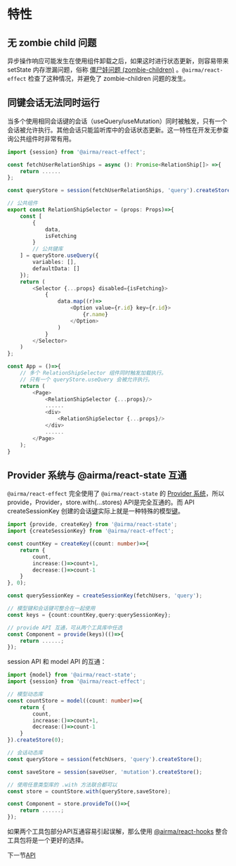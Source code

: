 # 特性

## 无 zombie child 问题

异步操作响应可能发生在使用组件卸载之后，如果这时进行状态更新，则容易带来 setState 内存泄漏问题，俗称 [僵尸娃问题 (zombie-children)](https://react-redux.js.org/api/hooks#stale-props-and-zombie-children) 。`@airma/react-effect` 检查了这种情况，并避免了 zombie-children 问题的发生。

## 同键会话无法同时运行

当多个使用相同会话键的会话（useQuery/useMutation）同时被触发，只有一个会话被允许执行。其他会话只能监听库中的会话状态更新。这一特性在开发无参查询公共组件时非常有用。

```ts
import {session} from '@airma/react-effect';

const fetchUserRelationShips = async (): Promise<RelationShip[]> =>{
    return ......
};

const queryStore = session(fetchUserRelationShips, 'query').createStore().asGlobal();

// 公共组件
export const RelationShipSelector = (props: Props)=>{
    const [
        {
            data,
            isFetching
        }
        // 公共键库
    ] = queryStore.useQuery({
        variables: [],
        defaultData: []
    });
    return (
        <Selector {...props} disabled={isFetching}>
            {
                data.map((r)=>
                    <Option value={r.id} key={r.id}>
                        {r.name}
                    </Option>
                )
            }
        </Selector>
    )
};

const App = ()=>{
    // 多个 RelationShipSelector 组件同时触发加载执行。
    // 只有一个 queryStore.useQuery 会被允许执行。
    return (
        <Page>
            <RelationShipSelector {...props}/>
            ......
            <div>
                <RelationShipSelector {...props}/>
            </div>
            ......
        </Page>
    );
}
```

## Provider 系统与 @airma/react-state 互通

`@airma/react-effect` 完全使用了 `@airma/react-state` 的 [Provider 系统](/zh/react-state/guides?id=createkey-与-provide)，所以 provide，Provider，store.with(...stores) API是完全互通的。而 API createSessionKey 创建的会话[键](/zh/react-effect/concepts?id=键)实际上就是一种特殊的模型[键](/zh/react-state/concepts?id=键)。

```ts
import {provide, createKey} from '@airma/react-state';
import {createSessionKey} from '@airma/react-effect';

const countKey = createKey((count: number)=>{
    return {
        count,
        increase:()=>count+1,
        decrease:()=>count-1
    }
}, 0);

const querySessionKey = createSessionKey(fetchUsers, 'query');

// 模型键和会话键可整合在一起使用
const keys = {count:countKey,query:querySessionKey};

// provide API 互通，可从两个工具库中任选
const Component = provide(keys)(()=>{
    return ......;
});
```

session API 和 model API 的互通：

```ts
import {model} from '@airma/react-state';
import {session} from '@airma/react-effect';

// 模型动态库
const countStore = model((count: number)=>{
    return {
        count,
        increase:()=>count+1,
        decrease:()=>count-1
    }
}).createStore(0);

// 会话动态库
const queryStore = session(fetchUsers, 'query').createStore();

const saveStore = session(saveUser, 'mutation').createStore();

// 使用任意类型库的 .with 方法联合都可以
const store = countStore.with(queryStore,saveStore);

const Component = store.provideTo(()=>{
    return ......;
});
```

如果两个工具包部分API互通容易引起误解，那么使用 [@airma/react-hooks](/zh/react-hooks/index) 整合工具包将是一个更好的选择。

下一节[API](/zh/react-effect/api)
